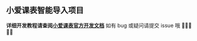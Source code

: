 ## 小爱课表智能导入项目
**详细开发教程请查阅[小爱课表官方开发文档](https://open-schedule-prod.ai.xiaomi.com/docs/#/help/?id=%e5%b0%8f%e7%88%b1%e8%af%be%e7%a8%8b%e8%a1%a8%e5%bc%80%e5%8f%91%e8%80%85%e5%b7%a5%e5%85%b7%e4%bd%bf%e7%94%a8%e6%95%99%e7%a8%8b)**
如有 bug 或疑问请提交 issue 哦
🎉🎉🎉🎉🎉
